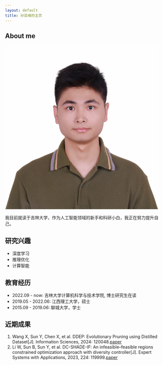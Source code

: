 ```yaml
---
layout: default
title: 孙亚峰的主页
---
```


## About me

<img class="profile-picture" src="personal_photo.jpg">

我目前就读于吉林大学，作为人工智能领域的新手和科研小白，我正在努力提升自己。

## 研究兴趣

- 深度学习
- 推理优化
- 计算智能

## 教育经历

- 2022.09 - now: 吉林大学计算机科学与技术学院, 博士研究生在读
- 2019.05 - 2022.06: 江西理工大学，硕士
- 2015.09 - 2019.06: 聊城大学，学士

## 近期成果

1. Wang X, Sun Y, Chen X, et al. DDEP: Evolutionary Pruning using Distilled Dataset[J]. Information Sciences, 2024: 120048.[paper](https://www.sciencedirect.com/science/article/pii/S0020025523016341)
2. Li W, Sun B, Sun Y, et al. DC-SHADE-IF: An infeasible–feasible regions constrained optimization approach with diversity controller[J]. Expert Systems with Applications, 2023, 224: 119999.[paper](https://www.sciencedirect.com/science/article/pii/S0957417423005018)

 
